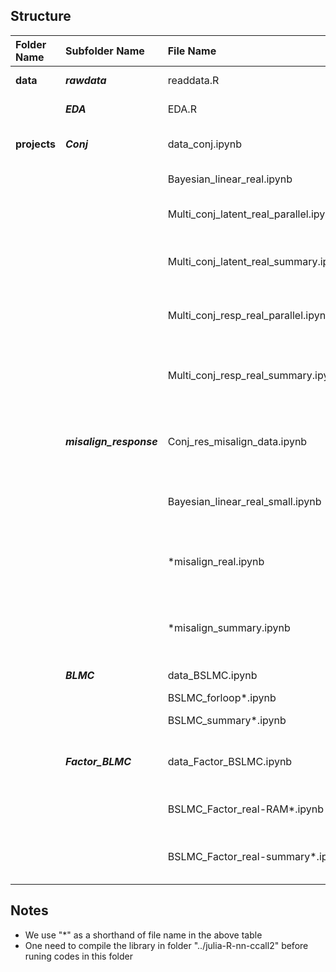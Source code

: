 


Structure
---------
|Folder Name |Subfolder Name | File Name|     Intro            |
|:----- |:----- |:----- |:-------------- |
|**data**|***rawdata***| readdata.R | download rawdata|
|    |***EDA***| EDA.R | exploratory data analysis|                               |
|**projects**|***Conj***| data_conj.ipynb | Precalculation for conjugate models|
|        |      | Bayesian_linear_real.ipynb | Bayesian linear model |
|        |      | Multi_conj_latent_real_parallel.ipynb | Multivariate conjugate latent model |
|        |      | Multi_conj_latent_real_summary.ipynb | Summary for multivariate conjugate latent model |
|        |      | Multi_conj_resp_real_parallel.ipynb | Multivariate conjugate response model |
|        |      | Multi_conj_resp_real_summary.ipynb | Summary for multivariate conjugate response model |
|        |***misalign_response***|Conj_res_misalign_data.ipynb | Precalculation for conjugate response model with misalignment|
|        |      |Bayesian_linear_real_small.ipynb | Bayesian linear model for subset of whole data|
|        |      | *misalign_real.ipynb | Multivariate conjugate response model with misalignment |
|        |      | *misalign_summary.ipynb | Summary for onjugate response model with misalignment |
|        |***BLMC***| data_BSLMC.ipynb | Precalculation for BSLMC|
|        |      | BSLMC_forloop*.ipynb | BLMC model |
|        |      | BSLMC_summary*.ipynb | Summary for BLMC model |
|        |***Factor_BLMC***|data_Factor_BSLMC.ipynb | Precalculation for BLMC with diagonal Sigma|
|        |      | BSLMC_Factor_real-RAM*.ipynb | BLMC model with diagonal Sigma |
|        |      | BSLMC_Factor_real-summary*.ipynb | Summary for BLMC model with diagonal Sigma |


Notes
---------
* We use "*" as a shorthand of file name in the above table 
* One need to compile the library in folder "../julia-R-nn-ccall2" before runing codes in this folder


